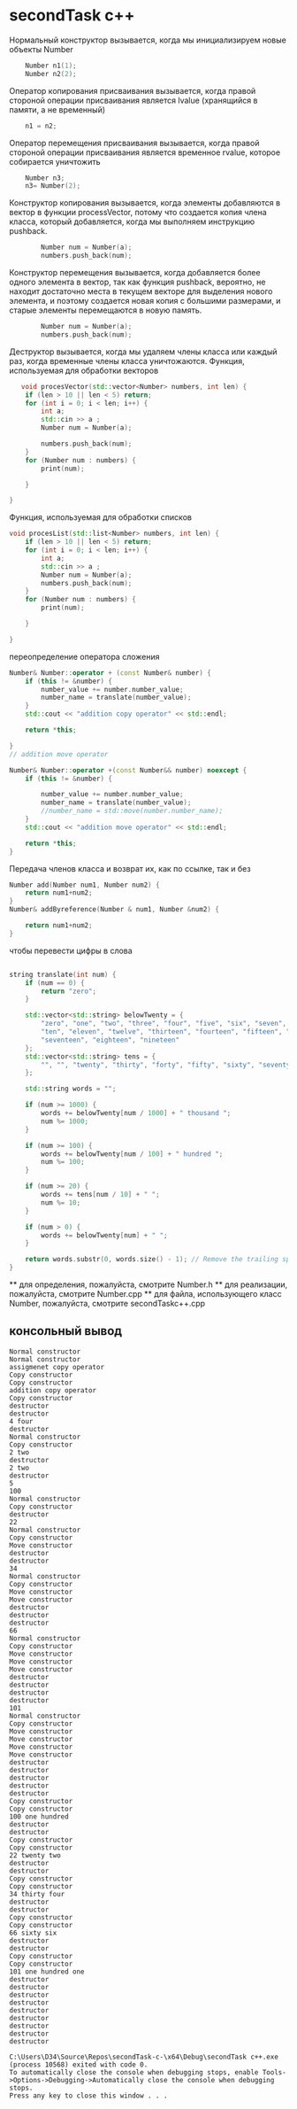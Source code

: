 # secondTask c++
Нормальный конструктор вызывается, когда мы инициализируем новые объекты Number
```c++
    Number n1(1);
    Number n2(2);
```
Оператор копирования присваивания вызывается, когда правой стороной операции присваивания является lvalue (хранящийся в памяти, а не временный)
```c++
    n1 = n2;
```
Оператор перемещения присваивания вызывается, когда правой стороной операции присваивания является временное rvalue, которое собирается уничтожить
```c++
    Number n3;
    n3= Number(2);
```
Конструктор копирования вызывается, когда элементы добавляются в вектор в функции processVector, потому что создается копия члена класса, который добавляется, когда мы выполняем инструкцию pushback.
```c++
        Number num = Number(a);
        numbers.push_back(num);
```
Конструктор перемещения вызывается, когда добавляется более одного элемента в вектор, так как функция pushback, вероятно, не находит достаточно места в текущем векторе для выделения нового элемента, и поэтому создается новая копия с большими размерами, и старые элементы перемещаются в новую память.
```c++
        Number num = Number(a);
        numbers.push_back(num);
```
Деструктор вызывается, когда мы удаляем члены класса или каждый раз, когда временные члены класса уничтожаются.
Функция, используемая для обработки векторов
```c++
   void procesVector(std::vector<Number> numbers, int len) {
    if (len > 10 || len < 5) return;
    for (int i = 0; i < len; i++) {
        int a;
        std::cin >> a ;
        Number num = Number(a);

        numbers.push_back(num);
    }
    for (Number num : numbers) {
        print(num);

    }

}
```
Функция, используемая для обработки списков
```c++
void procesList(std::list<Number> numbers, int len) {
    if (len > 10 || len < 5) return;
    for (int i = 0; i < len; i++) {
        int a;
        std::cin >> a ;
        Number num = Number(a);
        numbers.push_back(num);
    }
    for (Number num : numbers) {
        print(num);

    }

}
```
переопределение оператора сложения
```c++
Number& Number::operator + (const Number& number) {
    if (this != &number) {
        number_value += number.number_value;
        number_name = translate(number_value);
    }
    std::cout << "addition copy operator" << std::endl;

    return *this;

}
// addition move operator 

Number& Number::operator +(const Number&& number) noexcept {
    if (this != &number) {

        number_value += number.number_value;
        number_name = translate(number_value);
        //number_name = std::move(number.number_name);
    }
    std::cout << "addition move operator" << std::endl;

    return *this;
}
```
Передача членов класса и возврат их, как по ссылке, так и без
```c++
Number add(Number num1, Number num2) {
    return num1+num2;
}
Number& addByreference(Number & num1, Number &num2) {

    return num1+num2;
}
```
чтобы перевести цифры в слова
```c++

string translate(int num) {
    if (num == 0) {
        return "zero";
    }

    std::vector<std::string> belowTwenty = {
        "zero", "one", "two", "three", "four", "five", "six", "seven", "eight", "nine",
        "ten", "eleven", "twelve", "thirteen", "fourteen", "fifteen", "sixteen",
        "seventeen", "eighteen", "nineteen"
    };
    std::vector<std::string> tens = {
        "", "", "twenty", "thirty", "forty", "fifty", "sixty", "seventy", "eighty", "ninety"
    };

    std::string words = "";

    if (num >= 1000) {
        words += belowTwenty[num / 1000] + " thousand ";
        num %= 1000;
    }

    if (num >= 100) {
        words += belowTwenty[num / 100] + " hundred ";
        num %= 100;
    }

    if (num >= 20) {
        words += tens[num / 10] + " ";
        num %= 10;
    }

    if (num > 0) {
        words += belowTwenty[num] + " ";
    }

    return words.substr(0, words.size() - 1); // Remove the trailing space
}
```

** для определения, пожалуйста, смотрите Number.h
** для реализации, пожалуйста, смотрите Number.cpp
** для файла, использующего класс Number, пожалуйста, смотрите secondTaskc++.cpp

## консольный вывод
```none
Normal constructor
Normal constructor
assigmenet copy operator
Copy constructor
Copy constructor
addition copy operator
Copy constructor
destructor
destructor
4 four
destructor
Normal constructor
Copy constructor
2 two
destructor
2 two
destructor
5
100
Normal constructor
Copy constructor
destructor
22
Normal constructor
Copy constructor
Move constructor
destructor
destructor
34
Normal constructor
Copy constructor
Move constructor
Move constructor
destructor
destructor
destructor
66
Normal constructor
Copy constructor
Move constructor
Move constructor
Move constructor
destructor
destructor
destructor
destructor
101
Normal constructor
Copy constructor
Move constructor
Move constructor
Move constructor
Move constructor
destructor
destructor
destructor
destructor
destructor
Copy constructor
Copy constructor
100 one hundred
destructor
destructor
Copy constructor
Copy constructor
22 twenty two
destructor
destructor
Copy constructor
Copy constructor
34 thirty four
destructor
destructor
Copy constructor
Copy constructor
66 sixty six
destructor
destructor
Copy constructor
Copy constructor
101 one hundred one
destructor
destructor
destructor
destructor
destructor
destructor
destructor
destructor
destructor

C:\Users\D34\Source\Repos\secondTask-c-\x64\Debug\secondTask c++.exe (process 10568) exited with code 0.
To automatically close the console when debugging stops, enable Tools->Options->Debugging->Automatically close the console when debugging stops.
Press any key to close this window . . .

```

